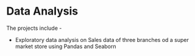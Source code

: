 # Data Analysis

The projects include - 
- Exploratory data analysis on Sales data of three branches od a super market store using Pandas and Seaborn 

